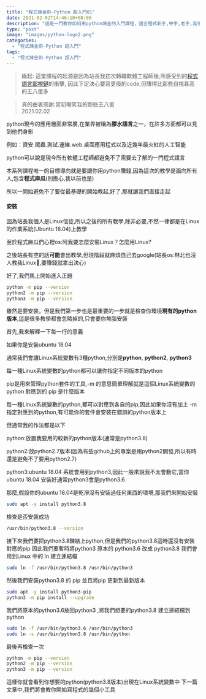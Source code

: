```yaml
---
title: "程式煉金術-Python 超入門01"
date: 2021-02-02T14:46:10+08:00
description: "這是一門教你如何用python煉金的入門課程，適合程式新手,中手,老手,高手高手高高手"
type: "post"
image: "images/python-logo2.png"
categories: 
  - "程式煉金術-Python 超入門"
tags:
  - "程式煉金術-Python 超入門"
---
```

>緣起:
這堂課程的起源是因為站長我初次轉職軟體工程師後,所感受到的[程式語言鄙視鏈](https://vinta.ws/blog/695)的衝擊,
因此下定決心要寫更廢的code,但賺得比那些自視甚高的王八蛋多

>真的由衷感謝:當初嘲笑我的那些王八蛋  
2021.02.02

python現今的應用層面非常廣,在業界被稱為**膠水語言**之一，在許多方面都可以見到他們身影

例如：資安.爬蟲.測試.運維.web.桌面應用程式以及近幾年最火紅的人工智能

python可以說是現今所有軟體工程師都避免不了需要去了解的一門程式語言

本系列課程唯一的目標導向就是要讓你用python賺錢,因為這次的教學是面向所有人,包含**程式麻瓜**(別擔心,我以前也是)

所以一開始避免不了要從最基礎的開始教起,好了,那就讓我們直接走起

#### 安裝
因為站長我個人是Linux信徒,所以之後的所有教學,除非必要,不然一律都是在Linux的作業系統(Ubuntu 18.04)上教學

至於程式麻瓜們心裡os:阿我要怎麼安裝Linux？怎麼用Linux?

之後站長有空的話**可能**會出教學,但現階段就麻煩自己去google(站長os:林北也沒人教我Linux🤬,要賺錢就拿出決心)

好了,我們馬上開始進入正題

```bash
python -m pip --version
python2 -m pip --version
python3 -m pip --version
```

雖然是要安裝，但是我們第一步也是最重要的一步就是檢查你環境**現有的python版本**,這是很多教學都會忽略掉的,只會要你無腦安裝

首先,我來解釋一下每一行的意義

如果你是安裝ubuntu 18.04

通常我們會讓Linux系統變數有3種python,分別是**python**, **python2**, **python3**

每一種Linux系統變數的python都可以讓你指定不同版本的python

pip是用來管理python套件的工具,-m 的意思簡單理解就是這個Linux系統變數的python 對應到的 pip 是什麼版本

每一種Linux系統變數的python,都可以對應到各自的pip,因此如果你沒有加上 -m 指定對應到的python,有可能你的套件會安裝在錯誤的python版本上

但通常我的作法都是以下

python:放置我要用的較新的python版本(通常是python3.8)

python2:放python2.7版本(因為有些github上的專案是用python2開發,所以有時還是避免不了要用python2.7)

python3:ubuntu 18.04 系統會用到python3,因此一般來說我不太會動它,當你ubuntu 18.04 安裝好通常python3會是python3.6

那麼,假設你的ubuntu 18.04是乾淨沒有安裝過任何東西的環境,那我們來開始安裝

```bash
sudo apt -y install python3.8
```

檢查是否安裝成功

```bash
/usr/bin/python3.8 --version
```

接下來我們要把python3.8鍊結上python,但是我們的python3.8這時還沒有安裝對應的pip 因此我們要暫時將python3 原本的 python3.6 改成 python3.8
我們會用到Linux 中的 ln 建立連結檔

```bash
sudo ln -f /usr/bin/python3.8 /usr/bin/python3
```

然後我們安裝python3.8 的 pip 並且將pip 更新到最新版本

```bash
sudo apt -y install python3-pip
python3 -m pip install --upgrade
```

我們將原本的python3.6放回python3 ,將我們想要的python3.8 建立連結檔到 python

```bash
sudo ln -f /usr/bin/python3.6 /usr/bin/python3
sudo ln -s /usr/bin/python3.8 /usr/bin/python
```

最後再檢查一次

```bash
python -m pip --version
python2 -m pip --version
python3 -m pip --version
```

這樣你就會看到你想要的python(python3.8版本)出現在Linux系統變數中
下一篇文章中,我們將會教你開始寫程式的幾個小工具











